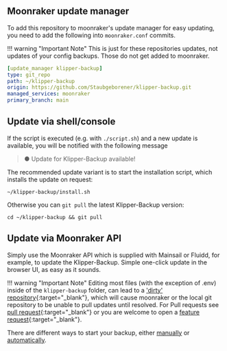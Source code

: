 ## Moonraker update manager
To add this repository to moonraker's update manager for easy updating, you need to add the following into ```moonraker.conf```
commits.  
    
!!! warning "Important Note"
    This is just for these repositories updates, not updates of your config backups. Those do not get added to moonraker.

```yaml
[update_manager klipper-backup]
type: git_repo
path: ~/klipper-backup
origin: https://github.com/Staubgeborener/klipper-backup.git
managed_services: moonraker
primary_branch: main
```

## Update via shell/console

If the script is executed (e.g. with `./script.sh`) and a new update is available, you will be notified with the following message
> ● Update for Klipper-Backup available!

The recommended update variant is to start the installation script, which installs the update on request:
```shell
~/klipper-backup/install.sh
```

Otherwise you can `git pull` the latest Klipper-Backup version:
```shell
cd ~/klipper-backup && git pull
```

## Update via Moonraker API
Simply use the Moonraker API which is supplied with Mainsail or Fluidd, for example, to update the Klipper-Backup. Simple one-click update in the browser UI, as easy as it sounds.

!!! warning "Important Note" 
    Editing most files (with the exception of .env) inside of the `klipper-backup` folder, can lead to a ['dirty' repository](https://docs.mainsail.xyz/setup/updates/update-manager#dirty){:target="_blank"}, which will cause moonraker or the local git repository to be unable to pull updates until resolved. For Pull requests see [pull request](https://github.com/Staubgeborener/klipper-backup/pulls){:target="_blank"} or you are welcome to open a [feature request](https://github.com/Staubgeborener/klipper-backup/issues){:target="_blank"}.

There are different ways to start your backup, either [manually](manual.md) or [automatically](automation.md).
